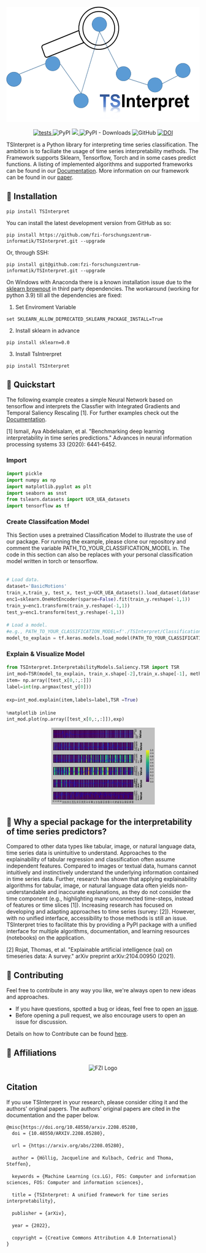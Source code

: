<p align="center">
    <img src="./docs/img/logo.png" alt="TSInterpret Logo" height="300"/>
</p>
<p align="center">
  <a href="https://github.com/fzi-forschungszentrum-informatik/TSInterpret/actions/workflows/unit-tests.yml">
    <img src="https://github.com/fzi-forschungszentrum-informatik/TSInterpret/actions/workflows/unit-tests.yml/badge.svg" alt="tests">
  </a>
    <img alt="PyPI" src="https://img.shields.io/pypi/v/tsinterpret">
    <a href="https://codecov.io/gh/fzi-forschungszentrum-informatik/TSInterpret" > 
        <img src="https://codecov.io/gh/fzi-forschungszentrum-informatik/TSInterpret/branch/main/graph/badge.svg?token=1IGZKTLZ4J"/> 
    </a>
    <img alt="PyPI - Downloads" src="https://img.shields.io/pypi/dw/tsinterpret">
    <img alt="GitHub" src="https://img.shields.io/github/license/fzi-forschungszentrum-informatik/TSInterpret">
    <a href="https://zenodo.org/badge/latestdoi/524909841"><img src="https://zenodo.org/badge/524909841.svg" alt="DOI"></a>
</p>

TSInterpret is a Python library for interpreting time series classification.
The ambition is to faciliate the usage of time series interpretability methods. The Framework supports Sklearn, Tensorflow, Torch and in some cases predict functions. A listing of implemented algorithms and supported frameworks can be found in our <a href="https://fzi-forschungszentrum-informatik.github.io/TSInterpret/">Documentation</a>. More information on our framework can be found in our <a href="https://arxiv.org/abs/2208.05280"> paper<a>.

## 💈 Installation
```shell
pip install TSInterpret
```
You can install the latest development version from GitHub as so:
```shell
pip install https://github.com/fzi-forschungszentrum-informatik/TSInterpret.git --upgrade
```

Or, through SSH:
```shell
pip install git@github.com:fzi-forschungszentrum-informatik/TSInterpret.git --upgrade
```

On Windows with Anaconda there is a known installation issue due to the <a href='https://github.com/scikit-learn/sklearn-pypi-package'>sklearn brownout</a> in third party dependencies. The workaround (working for python 3.9) till all the dependencies are fixed: 

1. Set Enviroment Variable
```shell
set SKLEARN_ALLOW_DEPRECATED_SKLEARN_PACKAGE_INSTALL=True
```
2. Install sklearn in advance 
```shell
pip install sklearn=0.0
```

3. Install TsIntrerpret
```shell
pip install TSInterpret
```

## 🍫 Quickstart
The following example creates a simple Neural Network based on tensorflow and interprets the Classfier with Integrated Gradients and Temporal Saliency Rescaling [1].
For further examples check out the <a href="https://fzi-forschungszentrum-informatik.github.io/TSInterpret/">Documentation</a>.

[1] Ismail, Aya Abdelsalam, et al. "Benchmarking deep learning interpretability in time series predictions." Advances in neural information processing systems 33 (2020): 6441-6452.

### Import
```python
import pickle
import numpy as np 
import matplotlib.pyplot as plt
import seaborn as snst
from tslearn.datasets import UCR_UEA_datasets
import tensorflow as tf 

```
### Create Classifcation Model
This Section uses a pretrained Classification Model to illustrate the use of our package. For running the example, please clone our repository and comment the variable  PATH_TO_YOUR_CLASSIFICATION_MODEL in. The code in this section can also be replaces with your personal classification model written in torch or tensorflow.
```python

# Load data.
dataset='BasicMotions'
train_x,train_y, test_x, test_y=UCR_UEA_datasets().load_dataset(dataset)
enc1=sklearn.OneHotEncoder(sparse=False).fit(train_y.reshape(-1,1))
train_y=enc1.transform(train_y.reshape(-1,1))
test_y=enc1.transform(test_y.reshape(-1,1))

# Load a model.
#e.g., PATH_TO_YOUR_CLASSIFICATION_MODEL=f'./TSInterpret/ClassificationModels/models/{dataset}/cnn/{dataset}best_model.hdf5'
model_to_explain = tf.keras.models.load_model(PATH_TO_YOUR_CLASSIFICATION_MODEL)

```
### Explain & Visualize Model
```python
from TSInterpret.InterpretabilityModels.Saliency.TSR import TSR
int_mod=TSR(model_to_explain, train_x.shape[-2],train_x.shape[-1], method='IG',mode='time')
item= np.array([test_x[0,:,:]])
label=int(np.argmax(test_y[0]))

exp=int_mod.explain(item,labels=label,TSR =True)

%matplotlib inline  
int_mod.plot(np.array([test_x[0,:,:]]),exp)

```
<p align="center">
    <img src="./docs/img/ReadMe.png" alt="Algorithm Results" height="200"/>
</p>

## :monocle_face: Why a special package for the interpretability of time series predictors? 

Compared to other data types like tabular, image, or natural language data, time series data is unintuitive to understand. Approaches to the explainability of tabular regression and classification often assume independent features.  Compared to images or textual data, humans cannot intuitively and instinctively understand the underlying information contained in time series data. Further, research has shown that applying explainability algorithms for tabular, image, or natural language data often yields non-understandable  and inaccurate explanations, as they do not consider the time component (e.g., highlighting many unconnected time-steps, instead of features or time slices [1]). 
Increasing research has focused on developing and adapting approaches to time series (survey: [2]). However, with no unified interface, accessibility to those methods is still an issue. TSInterpret tries to facilitate this by providing a PyPI package with a unified interface for multiple algorithms, documentation, and learning resources (notebooks) on the application.

[2] Rojat, Thomas, et al. "Explainable artificial intelligence (xai) on timeseries data: A survey." arXiv preprint arXiv:2104.00950 (2021).

## 👐 Contributing

Feel free to contribute in any way you like, we're always open to new ideas and approaches.

- If you have questions, spotted a bug or ideas, feel free to open an [issue](https://github.com/fzi-forschungszentrum-informatik/TSInterpret/issues/new/choose).
- Before opening a pull request, we also encourage users to open an issue for discussion. 

Details on how to Contribute can be found  [here](https://github.com/fzi-forschungszentrum-informatik/TSInterpret/blob/main/CONTRIBUTING.md).

## 🏫 Affiliations
<p align="center">
    <img src="https://upload.wikimedia.org/wikipedia/de/thumb/4/44/Fzi_logo.svg/1200px-Fzi_logo.svg.png?raw=true" alt="FZI Logo" height="200"/>
</p>

## Citation

If you use TSInterpret in your research, please consider citing it and the authors' original papers. The authors' original papers are cited in the documentation and the paper below.

```
@misc{https://doi.org/10.48550/arxiv.2208.05280,
  doi = {10.48550/ARXIV.2208.05280},
  
  url = {https://arxiv.org/abs/2208.05280},
  
  author = {Höllig, Jacqueline and Kulbach, Cedric and Thoma, Steffen},
  
  keywords = {Machine Learning (cs.LG), FOS: Computer and information sciences, FOS: Computer and information sciences},
  
  title = {TSInterpret: A unified framework for time series interpretability},
  
  publisher = {arXiv},
  
  year = {2022},
  
  copyright = {Creative Commons Attribution 4.0 International}
}
```
